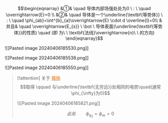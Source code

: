$$\begin{eqnarray}
&①& \quad 导体内部场强处处为0 \ : \ \quad \overrightarrow{E}=0 \\
&②& \quad 导体是一个\underline{\textbf{等势体}} \ : \ \quad \phi_{ab}=\int^{b}_{a}\overrightarrow{E} \cdot d \overline{l}=0\\
&并且& \quad \overrightarrow{E_{s}} \ \bot \ 导体表面(\underline{\textbf{等势体}}的性质) \quad (即 为\ \ \textbf{法线}\overrightarrow{n}\ \ 的方向)
\end{eqnarray}$$

![[Pasted image 20240406185530.png]]

![[Pasted image 20240406185538.png]]

![[Pasted image 20240406185550.png]]

> [!attention] 关于 <u><font color="#f79646">**接地**</font></u>
> $$取得 \qquad 与\underline{\textbf{无穷远}}处相同的电势\quad(通常\phi_{\infty}为0)$$
> 
> ![[Pasted image 20240406185821.png]]
> 
> $$此处 \qquad \phi_{q_{2}}=\phi_{\infty}=0$$